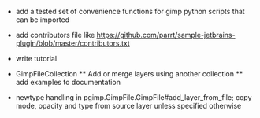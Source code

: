 * add a tested set of convenience functions for gimp python scripts that can be imported
* add contributors file like https://github.com/parrt/sample-jetbrains-plugin/blob/master/contributors.txt
* write tutorial
* GimpFileCollection
** Add or merge layers using another collection
** add examples to documentation

* newtype handling in pgimp.GimpFile.GimpFile#add_layer_from_file; copy mode, opacity and type from source layer unless specified otherwise
